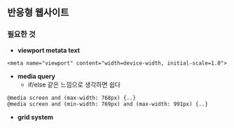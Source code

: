 ## 반응형 웹사이트
### 필요한 것
- **viewport metata text**
```
<meta name="viewport" content="width=device-width, initial-scale=1.0">
```
- **media query**
  - if/else 같은 느낌으로 생각하면 쉽다
```
@media screen and (max-width: 768px) {..}
@media screen and (min-width: 769px) and (max-width: 991px) {..}
```
- **grid system**
